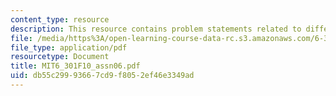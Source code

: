 ```yaml
---
content_type: resource
description: This resource contains problem statements related to differential pair.
file: /media/https%3A/open-learning-course-data-rc.s3.amazonaws.com/6-301-solid-state-circuits-fall-2010/db55c29993667cd9f8052ef46e3349ad_MIT6_301F10_assn06.pdf
file_type: application/pdf
resourcetype: Document
title: MIT6_301F10_assn06.pdf
uid: db55c299-9366-7cd9-f805-2ef46e3349ad
---
```

